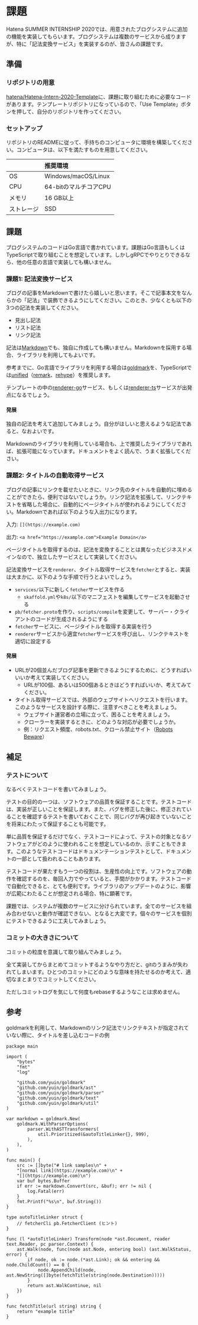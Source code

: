 # 課題

Hatena SUMMER INTERNSHIP 2020では、用意されたブログシステムに追加の機能を実装してもらいます。ブログシステムは複数のサービスから成りますが、特に「記法変換サービス」を実装するのが、皆さんの課題です。

## 準備

### リポジトリの用意

[hatena/Hatena-Intern-2020-Template](https://github.com/hatena/Hatena-Intern-2020-Template)に、課題に取り組むために必要なコードがあります。テンプレートリポジトリになっているので、「Use Template」ボタンを押して、自分のリポジトリを作ってください。

### セットアップ

リポジトリのREADMEに従って、手持ちのコンピュータに環境を構築してください。コンピュータは、以下を満たすものを用意してください。

|  | 推奨環境 |
|:--|:--|
| OS | Windows/macOS/Linux |
| CPU | 64-bitのマルチコアCPU |
| メモリ | 16 GB以上 |
| ストレージ | SSD |

## 課題

ブログシステムのコードはGo言語で書かれています。課題はGo言語もしくはTypeScriptで取り組むことを想定しています。しかしgRPCでやりとりできるなら、他の任意の言語で実装しても構いません。

### 課題1: 記法変換サービス

ブログの記事をMarkdownで書けたら嬉しいと思います。そこで記事本文をなんらかの「記法」で装飾できるようにしてください。このとき、少なくとも以下の3つの記法を実装してください。

- 見出し記法
- リスト記法
- リンク記法

記法は[Markdown](https://commonmark.org/help/)でも、独自に作成しても構いません。Markdownを採用する場合、ライブラリを利用してもよいです。

参考までに、Go言語でライブラリを利用する場合は[goldmark](https://github.com/yuin/goldmark)を、TypeScriptでは[unified](https://github.com/unifiedjs/unified)（[remark](https://github.com/remarkjs/remark)、[rehype](https://github.com/rehypejs/rehype)）を推奨します。

テンプレートの中の[renderer-go](https://github.com/hatena/Hatena-Intern-2020-Template/tree/master/services/renderer-go)サービス、もしくは[renderer-ts](https://github.com/hatena/Hatena-Intern-2020-Template/tree/master/services/renderer-ts)サービスが出発点になるでしょう。

#### 発展

独自の記法を考えて追加してみましょう。自分がほしいと思えるような記法であると、なおよいです。

Markdownのライブラリを利用している場合も、上で推奨したライブラリであれば、拡張可能になっています。ドキュメントをよく読んで、うまく拡張してください。

### 課題2: タイトルの自動取得サービス

ブログの記事にリンクを載せたいときに、リンク先のタイトルを自動的に埋めることができたら、便利ではないでしょうか。リンク記法を拡張して、リンクテキストを省略した場合に、自動的にページタイトルが使われるようにしてください。Markdownであれば以下のような入出力になります。

入力: `[](https://example.com)`

出力: `<a href="https://example.com">Example Domain</a>`

ページタイトルを取得するのは、記法を変換することとは異なったビジネスドメインなので、独立したサービスとして実装してください。

記法変換サービスを`renderer`、タイトル取得サービスを`fetcher`とすると、実装は大まかに、以下のような手順で行うとよいでしょう。

- `services/`以下に新しく`fetcher`サービスを作る
    - `skaffold.yml`や`k8s/`以下のマニフェストを編集してサービスを起動させる
- `pb/fetcher.proto`を作り、`scripts/compile`を変更して、サーバー・クライアントのコードが生成されるようにする
- `fetcher`サービスに、ページタイトルを取得する実装を行う
- `renderer`サービスから適宜`fetcher`サービスを呼び出し、リンクテキストを適切に設定する

#### 発展

- URLが20個並んだブログ記事を更新できるようにするために、どうすればいいいか考えて実装してください。
    - URLが100個、あるいは500個あるときはどうすればいいか、考えてみてください。
- タイトル取得サービスでは、外部のウェブサイトへリクエストを行います。このようなサービスを設計する際に、注意すべきことを考えましょう。
    - ウェブサイト運営者の立場に立って、困ることを考えましょう。
    - クローラーを実装するときに、どのような対応が必要でしょうか。
    - 例：リクエスト頻度、robots.txt、クロール禁止サイト（[Robots Beware](https://arxiv.org/help/robots)）

## 補足

### テストについて

なるべくテストコードを書いてみましょう。

テストの目的の一つは、ソフトウェアの品質を保証することです。テストコードは、実装が正しいことを保証します。また、バグを修正した後に、修正されていることを確認するテストを書いておくことで、同じバグが再び起きていないことを将来にわたって保証することも可能です。

単に品質を保証するだけでなく、テストコードによって、テストの対象となるソフトウェアがどのように使われることを想定しているのか、示すこともできます。このようなテストコードはドキュメンテーションテストとして、ドキュメントの一部として扱われることもあります。

テストコードが果たすもう一つの役割は、生産性の向上です。ソフトウェアの動作を確認するのを、毎回人力でやっていると、手間がかかります。テストコードで自動化できると、とても便利です。ライブラリのアップデートのように、影響が広範にわたることが想定される場合、特に顕著です。

課題では、システムが複数のサービスに分けられています。全てのサービスを組み合わせないと動作が確認できない、となると大変です。個々のサービスを個別にテストできるように工夫してみましょう。

### コミットの大きさについて

コミットの粒度を意識して取り組んでみましょう。

全て実装してからまとめてコミットするようなやり方だと、gitのうまみが失われてしまいます。ひとつのコミットにどのような意味を持たせるのか考えて、適切なまとまりでコミットしてください。

ただしコミットログを気にして何度もrebaseするようなことは求めません。

## 参考

goldmarkを利用して、Markdownのリンク記法でリンクテキストが指定されていない際に、タイトルを差し込むコードの例

```golang
package main

import (
	"bytes"
	"fmt"
	"log"

	"github.com/yuin/goldmark"
	"github.com/yuin/goldmark/ast"
	"github.com/yuin/goldmark/parser"
	"github.com/yuin/goldmark/text"
	"github.com/yuin/goldmark/util"
)

var markdown = goldmark.New(
	goldmark.WithParserOptions(
		parser.WithASTTransformers(
			util.Prioritized(&autoTitleLinker{}, 999),
		),
	),
)

func main() {
	src := []byte("# link samples\n" +
	"[normal link](https://example.com)\n" +
	"[](https://example.com)\n")
	var buf bytes.Buffer
	if err := markdown.Convert(src, &buf); err != nil {
		log.Fatal(err)
	}
	fmt.Printf("%s\n", buf.String())
}

type autoTitleLinker struct {
	// fetcherCli pb.FetcherClient (ヒント)
}

func (l *autoTitleLinker) Transform(node *ast.Document, reader text.Reader, pc parser.Context) {
	ast.Walk(node, func(node ast.Node, entering bool) (ast.WalkStatus, error) {
		if node, ok := node.(*ast.Link); ok && entering && node.ChildCount() == 0 {
			node.AppendChild(node, ast.NewString([]byte(fetchTitle(string(node.Destination)))))
		}
		return ast.WalkContinue, nil
	})
}

func fetchTitle(url string) string {
	return "example title"
}
```
